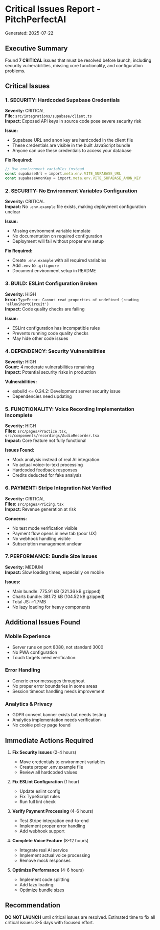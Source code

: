 # Critical Issues Report - PitchPerfectAI
Generated: 2025-07-22

## Executive Summary
Found **7 CRITICAL** issues that must be resolved before launch, including security vulnerabilities, missing core functionality, and configuration problems.

## Critical Issues

### 1. SECURITY: Hardcoded Supabase Credentials
**Severity:** CRITICAL  
**File:** `src/integrations/supabase/client.ts`  
**Impact:** Exposed API keys in source code pose severe security risk

**Issue:**
- Supabase URL and anon key are hardcoded in the client file
- These credentials are visible in the built JavaScript bundle
- Anyone can use these credentials to access your database

**Fix Required:**
```typescript
// Use environment variables instead
const supabaseUrl = import.meta.env.VITE_SUPABASE_URL
const supabaseAnonKey = import.meta.env.VITE_SUPABASE_ANON_KEY
```

### 2. SECURITY: No Environment Variables Configuration
**Severity:** CRITICAL  
**Impact:** No `.env.example` file exists, making deployment configuration unclear

**Issue:**
- Missing environment variable template
- No documentation on required configuration
- Deployment will fail without proper env setup

**Fix Required:**
- Create `.env.example` with all required variables
- Add `.env` to `.gitignore`
- Document environment setup in README

### 3. BUILD: ESLint Configuration Broken
**Severity:** HIGH  
**Error:** `TypeError: Cannot read properties of undefined (reading 'allowShortCircuit')`  
**Impact:** Code quality checks are failing

**Issue:**
- ESLint configuration has incompatible rules
- Prevents running code quality checks
- May hide other code issues

### 4. DEPENDENCY: Security Vulnerabilities
**Severity:** HIGH  
**Count:** 4 moderate vulnerabilities remaining  
**Impact:** Potential security risks in production

**Vulnerabilities:**
- esbuild <= 0.24.2: Development server security issue
- Dependencies need updating

### 5. FUNCTIONALITY: Voice Recording Implementation Incomplete
**Severity:** HIGH  
**Files:** `src/pages/Practice.tsx`, `src/components/recordings/AudioRecorder.tsx`  
**Impact:** Core feature not fully functional

**Issues Found:**
- Mock analysis instead of real AI integration
- No actual voice-to-text processing
- Hardcoded feedback responses
- Credits deducted for fake analysis

### 6. PAYMENT: Stripe Integration Not Verified
**Severity:** CRITICAL  
**Files:** `src/pages/Pricing.tsx`  
**Impact:** Revenue generation at risk

**Concerns:**
- No test mode verification visible
- Payment flow opens in new tab (poor UX)
- No webhook handling visible
- Subscription management unclear

### 7. PERFORMANCE: Bundle Size Issues
**Severity:** MEDIUM  
**Impact:** Slow loading times, especially on mobile

**Issues:**
- Main bundle: 775.91 kB (221.36 kB gzipped)
- Charts bundle: 381.72 kB (104.52 kB gzipped)
- Total JS: ~1.7MB
- No lazy loading for heavy components

## Additional Issues Found

### Mobile Experience
- Server runs on port 8080, not standard 3000
- No PWA configuration
- Touch targets need verification

### Error Handling
- Generic error messages throughout
- No proper error boundaries in some areas
- Session timeout handling needs improvement

### Analytics & Privacy
- GDPR consent banner exists but needs testing
- Analytics implementation needs verification
- No cookie policy page found

## Immediate Actions Required

1. **Fix Security Issues** (2-4 hours)
   - Move credentials to environment variables
   - Create proper .env.example file
   - Review all hardcoded values

2. **Fix ESLint Configuration** (1 hour)
   - Update eslint config
   - Fix TypeScript rules
   - Run full lint check

3. **Verify Payment Processing** (4-6 hours)
   - Test Stripe integration end-to-end
   - Implement proper error handling
   - Add webhook support

4. **Complete Voice Feature** (8-12 hours)
   - Integrate real AI service
   - Implement actual voice processing
   - Remove mock responses

5. **Optimize Performance** (4-6 hours)
   - Implement code splitting
   - Add lazy loading
   - Optimize bundle sizes

## Recommendation
**DO NOT LAUNCH** until critical issues are resolved. Estimated time to fix all critical issues: 3-5 days with focused effort.
